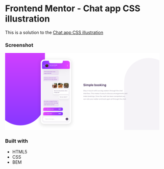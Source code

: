# Frontend Mentor - Chat app CSS illustration

This is a solution to the [Chat app CSS illustration](https://www.frontendmentor.io/challenges/chat-app-css-illustration-O5auMkFqY)

### Screenshot

![](./final.png)

### Built with

- HTML5
- CSS
- BEM
